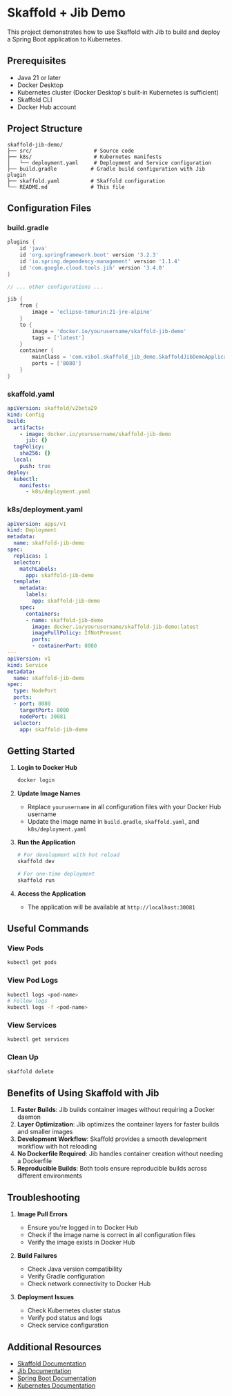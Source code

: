 # Skaffold + Jib Demo

This project demonstrates how to use Skaffold with Jib to build and deploy a Spring Boot application to Kubernetes.

## Prerequisites

- Java 21 or later
- Docker Desktop
- Kubernetes cluster (Docker Desktop's built-in Kubernetes is sufficient)
- Skaffold CLI
- Docker Hub account

## Project Structure

```
skaffold-jib-demo/
├── src/                    # Source code
├── k8s/                    # Kubernetes manifests
│   └── deployment.yaml     # Deployment and Service configuration
├── build.gradle           # Gradle build configuration with Jib plugin
├── skaffold.yaml          # Skaffold configuration
└── README.md              # This file
```

## Configuration Files

### build.gradle
```gradle
plugins {
    id 'java'
    id 'org.springframework.boot' version '3.2.3'
    id 'io.spring.dependency-management' version '1.1.4'
    id 'com.google.cloud.tools.jib' version '3.4.0'
}

// ... other configurations ...

jib {
    from {
        image = 'eclipse-temurin:21-jre-alpine'
    }
    to {
        image = 'docker.io/yourusername/skaffold-jib-demo'
        tags = ['latest']
    }
    container {
        mainClass = 'com.vibol.skaffold_jib_demo.SkaffoldJibDemoApplication'
        ports = ['8080']
    }
}
```

### skaffold.yaml
```yaml
apiVersion: skaffold/v2beta29
kind: Config
build:
  artifacts:
    - image: docker.io/yourusername/skaffold-jib-demo
      jib: {}
  tagPolicy:
    sha256: {}
  local:
    push: true
deploy:
  kubectl:
    manifests:
      - k8s/deployment.yaml
```

### k8s/deployment.yaml
```yaml
apiVersion: apps/v1
kind: Deployment
metadata:
  name: skaffold-jib-demo
spec:
  replicas: 1
  selector:
    matchLabels:
      app: skaffold-jib-demo
  template:
    metadata:
      labels:
        app: skaffold-jib-demo
    spec:
      containers:
      - name: skaffold-jib-demo
        image: docker.io/yourusername/skaffold-jib-demo:latest
        imagePullPolicy: IfNotPresent
        ports:
        - containerPort: 8080
---
apiVersion: v1
kind: Service
metadata:
  name: skaffold-jib-demo
spec:
  type: NodePort
  ports:
  - port: 8080
    targetPort: 8080
    nodePort: 30081
  selector:
    app: skaffold-jib-demo
```

## Getting Started

1. **Login to Docker Hub**
   ```bash
   docker login
   ```

2. **Update Image Names**
   - Replace `yourusername` in all configuration files with your Docker Hub username
   - Update the image name in `build.gradle`, `skaffold.yaml`, and `k8s/deployment.yaml`

3. **Run the Application**
   ```bash
   # For development with hot reload
   skaffold dev

   # For one-time deployment
   skaffold run
   ```

4. **Access the Application**
   - The application will be available at `http://localhost:30081`

## Useful Commands

### View Pods
```bash
kubectl get pods
```

### View Pod Logs
```bash
kubectl logs <pod-name>
# Follow logs
kubectl logs -f <pod-name>
```

### View Services
```bash
kubectl get services
```

### Clean Up
```bash
skaffold delete
```

## Benefits of Using Skaffold with Jib

1. **Faster Builds**: Jib builds container images without requiring a Docker daemon
2. **Layer Optimization**: Jib optimizes the container layers for faster builds and smaller images
3. **Development Workflow**: Skaffold provides a smooth development workflow with hot reloading
4. **No Dockerfile Required**: Jib handles container creation without needing a Dockerfile
5. **Reproducible Builds**: Both tools ensure reproducible builds across different environments

## Troubleshooting

1. **Image Pull Errors**
   - Ensure you're logged in to Docker Hub
   - Check if the image name is correct in all configuration files
   - Verify the image exists in Docker Hub

2. **Build Failures**
   - Check Java version compatibility
   - Verify Gradle configuration
   - Check network connectivity to Docker Hub

3. **Deployment Issues**
   - Check Kubernetes cluster status
   - Verify pod status and logs
   - Check service configuration

## Additional Resources

- [Skaffold Documentation](https://skaffold.dev/docs/)
- [Jib Documentation](https://github.com/GoogleContainerTools/jib)
- [Spring Boot Documentation](https://spring.io/projects/spring-boot)
- [Kubernetes Documentation](https://kubernetes.io/docs/home/) 